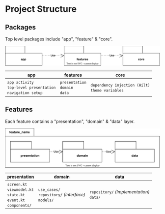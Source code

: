 # Project Structure

## Packages

Top level packages include "app", "feature" & "core".

![Package Diagram](diagrams/packages.svg)

| **app** | **features** | **core** |
|----------|--------------|----------|
| `app activity`<br>`top-level presentation`<br>`navigation setup` | `presentation`<br>`domain`<br>`data` | `dependency injection (Hilt)`<br>`theme variables` |

## Features

Each feature contains a "presentation", "domain" & "data" layer.

![Feature Diagram](diagrams/feature-package.svg)

| **presentation** | **domain** | **data** |
|------------------|------------|----------|
| `screen.kt`<br>`viewmodel.kt`<br>`state.kt`<br>`event.kt`<br>`components/` | `use_cases/`<br>`repository/` *(Interface)*<br>`models/` | `repository/` *(Implementation)*<br>`data/` |
